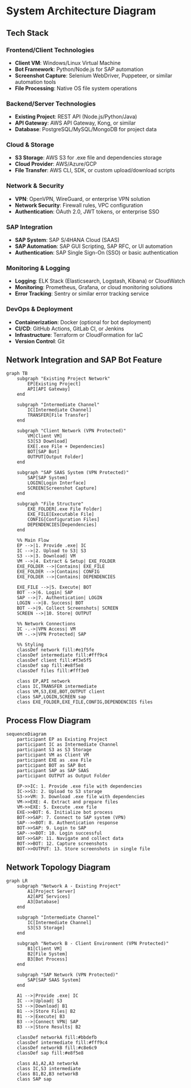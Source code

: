 # System Architecture Diagram

## Tech Stack

### Frontend/Client Technologies
- **Client VM**: Windows/Linux Virtual Machine
- **Bot Framework**: Python/Node.js for SAP automation
- **Screenshot Capture**: Selenium WebDriver, Puppeteer, or similar automation tools
- **File Processing**: Native OS file system operations

### Backend/Server Technologies
- **Existing Project**: REST API (Node.js/Python/Java)
- **API Gateway**: AWS API Gateway, Kong, or similar
- **Database**: PostgreSQL/MySQL/MongoDB for project data

### Cloud & Storage
- **S3 Storage**: AWS S3 for .exe file and dependencies storage
- **Cloud Provider**: AWS/Azure/GCP
- **File Transfer**: AWS CLI, SDK, or custom upload/download scripts

### Network & Security
- **VPN**: OpenVPN, WireGuard, or enterprise VPN solution
- **Network Security**: Firewall rules, VPC configuration
- **Authentication**: OAuth 2.0, JWT tokens, or enterprise SSO

### SAP Integration
- **SAP System**: SAP S/4HANA Cloud (SAAS)
- **SAP Automation**: SAP GUI Scripting, SAP RFC, or UI automation
- **Authentication**: SAP Single Sign-On (SSO) or basic authentication

### Monitoring & Logging
- **Logging**: ELK Stack (Elasticsearch, Logstash, Kibana) or CloudWatch
- **Monitoring**: Prometheus, Grafana, or cloud monitoring solutions
- **Error Tracking**: Sentry or similar error tracking service

### DevOps & Deployment
- **Containerization**: Docker (optional for bot deployment)
- **CI/CD**: GitHub Actions, GitLab CI, or Jenkins
- **Infrastructure**: Terraform or CloudFormation for IaC
- **Version Control**: Git

## Network Integration and SAP Bot Feature

```mermaid
graph TB
    subgraph "Existing Project Network"
        EP[Existing Project]
        API[API Gateway]
    end
    
    subgraph "Intermediate Channel"
        IC[Intermediate Channel]
        TRANSFER[File Transfer]
    end
    
    subgraph "Client Network (VPN Protected)"
        VM[Client VM]
        S3[S3 Download]
        EXE[.exe File + Dependencies]
        BOT[SAP Bot]
        OUTPUT[Output Folder]
    end
    
    subgraph "SAP SAAS System (VPN Protected)"
        SAP[SAP System]
        LOGIN[Login Interface]
        SCREEN[Screenshot Capture]
    end
    
    subgraph "File Structure"
        EXE_FOLDER[.exe File Folder]
        EXE_FILE[Executable File]
        CONFIG[Configuration Files]
        DEPENDENCIES[Dependencies]
    end
    
    %% Main Flow
    EP -->|1. Provide .exe| IC
    IC -->|2. Upload to S3| S3
    S3 -->|3. Download| VM
    VM -->|4. Extract & Setup| EXE_FOLDER
    EXE_FOLDER -->|Contains| EXE_FILE
    EXE_FOLDER -->|Contains| CONFIG
    EXE_FOLDER -->|Contains| DEPENDENCIES
    
    EXE_FILE -->|5. Execute| BOT
    BOT -->|6. Login| SAP
    SAP -->|7. Authentication| LOGIN
    LOGIN -->|8. Success| BOT
    BOT -->|9. Collect Screenshots| SCREEN
    SCREEN -->|10. Store| OUTPUT
    
    %% Network Connections
    IC -.->|VPN Access| VM
    VM -.->|VPN Protected| SAP
    
    %% Styling
    classDef network fill:#e1f5fe
    classDef intermediate fill:#fff9c4
    classDef client fill:#f3e5f5
    classDef sap fill:#e8f5e8
    classDef files fill:#fff3e0
    
    class EP,API network
    class IC,TRANSFER intermediate
    class VM,S3,EXE,BOT,OUTPUT client
    class SAP,LOGIN,SCREEN sap
    class EXE_FOLDER,EXE_FILE,CONFIG,DEPENDENCIES files
```

## Process Flow Diagram

```mermaid
sequenceDiagram
    participant EP as Existing Project
    participant IC as Intermediate Channel
    participant S3 as S3 Storage
    participant VM as Client VM
    participant EXE as .exe File
    participant BOT as SAP Bot
    participant SAP as SAP SAAS
    participant OUTPUT as Output Folder
    
    EP->>IC: 1. Provide .exe file with dependencies
    IC->>S3: 2. Upload to S3 storage
    S3->>VM: 3. Download .exe file with dependencies
    VM->>EXE: 4. Extract and prepare files
    VM->>EXE: 5. Execute .exe file
    EXE->>BOT: 6. Initialize bot process
    BOT->>SAP: 7. Connect to SAP system (VPN)
    SAP-->>BOT: 8. Authentication response
    BOT->>SAP: 9. Login to SAP
    SAP-->>BOT: 10. Login successful
    BOT->>SAP: 11. Navigate and collect data
    BOT->>BOT: 12. Capture screenshots
    BOT->>OUTPUT: 13. Store screenshots in single file
```

## Network Topology Diagram

```mermaid
graph LR
    subgraph "Network A - Existing Project"
        A1[Project Server]
        A2[API Services]
        A3[Database]
    end
    
    subgraph "Intermediate Channel"
        IC[Intermediate Channel]
        S3[S3 Storage]
    end
    
    subgraph "Network B - Client Environment (VPN Protected)"
        B1[Client VM]
        B2[File System]
        B3[Bot Process]
    end
    
    subgraph "SAP Network (VPN Protected)"
        SAP[SAP SAAS System]
    end
    
    A1 -->|Provide .exe| IC
    IC -->|Upload| S3
    S3 -->|Download| B1
    B1 -->|Store Files| B2
    B1 -->|Execute| B3
    B3 -->|Connect VPN| SAP
    B3 -->|Store Results| B2
    
    classDef networkA fill:#bbdefb
    classDef intermediate fill:#fff9c4
    classDef networkB fill:#c8e6c9
    classDef sap fill:#e8f5e8
    
    class A1,A2,A3 networkA
    class IC,S3 intermediate
    class B1,B2,B3 networkB
    class SAP sap
```
